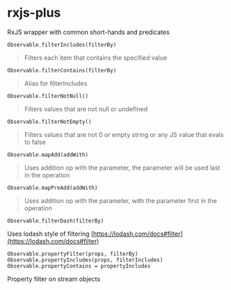 # rxjs-plus
RxJS wrapper with common short-hands and predicates

```
Observable.filterIncludes(filterBy)
```
> Filters each item that contains the specified value

```
Observable.filterContains(filterBy)
```
> Alias for filterIncludes

```
Observable.filterNotNull()
```
> Filters values that are not null or undefined

```
Observable.filterNotEmpty()
```
> Filters values that are not 0 or empty string or any JS value that evals to false

```
Observable.mapAdd(addWith)
```
> Uses addition op with the parameter, the parameter will be used last in the operation

```
Observable.mapPreAdd(addWith)
```
> Uses addition op with the parameter, with the parameter first in the operation

```
Observable.filterDash(filterBy)
```
Uses lodash style of filtering
[https://lodash.com/docs#filter](https://lodash.com/docs#filter)

```
Observable.propertyFilter(props, filterBy)
Observable.propertyIncludes(props, filterIncludes)
Observable.propertyContains = propertyIncludes
```
Property filter on stream objects
